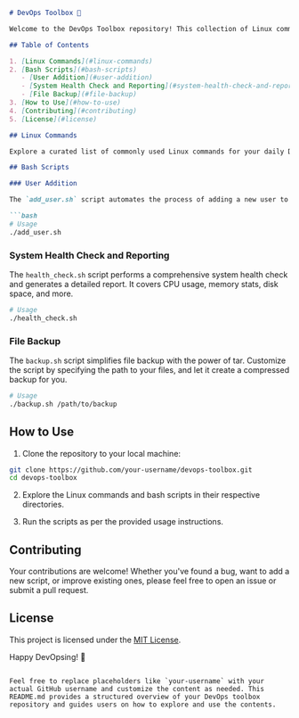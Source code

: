 
```markdown
# DevOps Toolbox 🧰

Welcome to the DevOps Toolbox repository! This collection of Linux commands and Bash scripts is designed to empower you on your DevOps journey. Whether you're adding users, performing system health checks, or safeguarding your data with backups, this toolbox has got you covered.

## Table of Contents

1. [Linux Commands](#linux-commands)
2. [Bash Scripts](#bash-scripts)
   - [User Addition](#user-addition)
   - [System Health Check and Reporting](#system-health-check-and-reporting)
   - [File Backup](#file-backup)
3. [How to Use](#how-to-use)
4. [Contributing](#contributing)
5. [License](#license)

## Linux Commands

Explore a curated list of commonly used Linux commands for your daily DevOps tasks. From system information to network enchantments, this section is your go-to reference.

## Bash Scripts

### User Addition

The `add_user.sh` script automates the process of adding a new user to your Linux system. Simply run the script and follow the prompts to create a personalized user account.

```bash
# Usage
./add_user.sh
```

### System Health Check and Reporting

The `health_check.sh` script performs a comprehensive system health check and generates a detailed report. It covers CPU usage, memory stats, disk space, and more.

```bash
# Usage
./health_check.sh
```

### File Backup

The `backup.sh` script simplifies file backup with the power of tar. Customize the script by specifying the path to your files, and let it create a compressed backup for you.

```bash
# Usage
./backup.sh /path/to/backup
```

## How to Use

1. Clone the repository to your local machine:

```bash
git clone https://github.com/your-username/devops-toolbox.git
cd devops-toolbox
```

2. Explore the Linux commands and bash scripts in their respective directories.

3. Run the scripts as per the provided usage instructions.

## Contributing

Your contributions are welcome! Whether you've found a bug, want to add a new script, or improve existing ones, please feel free to open an issue or submit a pull request.

## License

This project is licensed under the [MIT License](LICENSE).

Happy DevOpsing! 🚀
```

Feel free to replace placeholders like `your-username` with your actual GitHub username and customize the content as needed. This README.md provides a structured overview of your DevOps toolbox repository and guides users on how to explore and use the contents.
